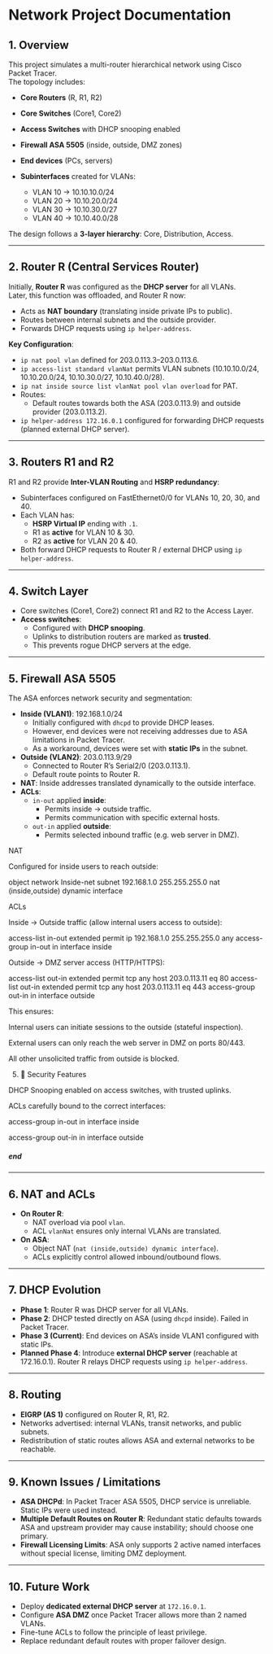 # Network Project Documentation

## 1. Overview
This project simulates a multi-router hierarchical network using Cisco Packet Tracer.  
The topology includes:  
- **Core Routers** (R, R1, R2)  
- **Core Switches** (Core1, Core2)  
- **Access Switches** with DHCP snooping enabled  
- **Firewall ASA 5505** (inside, outside, DMZ zones)  
- **End devices** (PCs, servers)  

- **Subinterfaces** created for VLANs:
  - VLAN 10 → 10.10.10.0/24  
  - VLAN 20 → 10.10.20.0/24  
  - VLAN 30 → 10.10.30.0/27  
  - VLAN 40 → 10.10.40.0/28  

The design follows a **3-layer hierarchy**: Core, Distribution, Access.

---

## 2. Router R (Central Services Router)
Initially, **Router R** was configured as the **DHCP server** for all VLANs.  
Later, this function was offloaded, and Router R now:  
- Acts as **NAT boundary** (translating inside private IPs to public).  
- Routes between internal subnets and the outside provider.  
- Forwards DHCP requests using `ip helper-address`.

**Key Configuration**:
- `ip nat pool vlan` defined for 203.0.113.3–203.0.113.6.  
- `ip access-list standard vlanNat` permits VLAN subnets (10.10.10.0/24, 10.10.20.0/24, 10.10.30.0/27, 10.10.40.0/28).  
- `ip nat inside source list vlanNat pool vlan overload` for PAT.  
- Routes:  
  - Default routes towards both the ASA (203.0.113.9) and outside provider (203.0.113.2).  
- `ip helper-address 172.16.0.1` configured for forwarding DHCP requests (planned external DHCP server).  

---

## 3. Routers R1 and R2
R1 and R2 provide **Inter-VLAN Routing** and **HSRP redundancy**:  
- Subinterfaces configured on FastEthernet0/0 for VLANs 10, 20, 30, and 40.  
- Each VLAN has:  
  - **HSRP Virtual IP** ending with `.1`.  
  - R1 as **active** for VLAN 10 & 30.  
  - R2 as **active** for VLAN 20 & 40.  
- Both forward DHCP requests to Router R / external DHCP using `ip helper-address`.

---

## 4. Switch Layer
- Core switches (Core1, Core2) connect R1 and R2 to the Access Layer.  
- **Access switches**:  
  - Configured with **DHCP snooping**.  
  - Uplinks to distribution routers are marked as **trusted**.  
  - This prevents rogue DHCP servers at the edge.

---

## 5. Firewall ASA 5505
The ASA enforces network security and segmentation:  
- **Inside (VLAN1)**: 192.168.1.0/24  
  - Initially configured with `dhcpd` to provide DHCP leases.  
  - However, end devices were not receiving addresses due to ASA limitations in Packet Tracer.  
  - As a workaround, devices were set with **static IPs** in the subnet.  
- **Outside (VLAN2)**: 203.0.113.9/29  
  - Connected to Router R’s Serial2/0 (203.0.113.1).  
  - Default route points to Router R.  
- **NAT**: Inside addresses translated dynamically to the outside interface.  
- **ACLs**:  
  - `in-out` applied **inside**:  
    - Permits inside → outside traffic.  
    - Permits communication with specific external hosts.  
  - `out-in` applied **outside**:  
    - Permits selected inbound traffic (e.g. web server in DMZ).  

NAT

Configured for inside users to reach outside:

object network Inside-net
 subnet 192.168.1.0 255.255.255.0
 nat (inside,outside) dynamic interface

ACLs

Inside → Outside traffic (allow internal users access to outside):

access-list in-out extended permit ip 192.168.1.0 255.255.255.0 any
access-group in-out in interface inside


Outside → DMZ server access (HTTP/HTTPS):

access-list out-in extended permit tcp any host 203.0.113.11 eq 80
access-list out-in extended permit tcp any host 203.0.113.11 eq 443
access-group out-in in interface outside


This ensures:

Internal users can initiate sessions to the outside (stateful inspection).

External users can only reach the web server in DMZ on ports 80/443.

All other unsolicited traffic from outside is blocked.

5. 🔹 Security Features

DHCP Snooping enabled on access switches, with trusted uplinks.

ACLs carefully bound to the correct interfaces:

access-group in-out in interface inside

access-group out-in in interface outside

##### end
---

## 6. NAT and ACLs
- **On Router R**:  
  - NAT overload via pool `vlan`.  
  - ACL `vlanNat` ensures only internal VLANs are translated.  
- **On ASA**:  
  - Object NAT (`nat (inside,outside) dynamic interface`).  
  - ACLs explicitly control allowed inbound/outbound flows.  

---

## 7. DHCP Evolution
- **Phase 1**: Router R was DHCP server for all VLANs.  
- **Phase 2**: DHCP tested directly on ASA (using `dhcpd` inside). Failed in Packet Tracer.  
- **Phase 3 (Current)**: End devices on ASA’s inside VLAN1 configured with static IPs.  
- **Planned Phase 4**: Introduce **external DHCP server** (reachable at 172.16.0.1). Router R relays DHCP requests using `ip helper-address`.

---

## 8. Routing
- **EIGRP (AS 1)** configured on Router R, R1, R2.  
- Networks advertised: internal VLANs, transit networks, and public subnets.  
- Redistribution of static routes allows ASA and external networks to be reachable.

---

## 9. Known Issues / Limitations
- **ASA DHCPd**: In Packet Tracer ASA 5505, DHCP service is unreliable. Static IPs were used instead.  
- **Multiple Default Routes on Router R**: Redundant static defaults towards ASA and upstream provider may cause instability; should choose one primary.  
- **Firewall Licensing Limits**: ASA only supports 2 active named interfaces without special license, limiting DMZ deployment.  

---

## 10. Future Work
- Deploy **dedicated external DHCP server** at `172.16.0.1`.  
- Configure **ASA DMZ** once Packet Tracer allows more than 2 named VLANs.  
- Fine-tune ACLs to follow the principle of least privilege.  
- Replace redundant default routes with proper failover design.  
